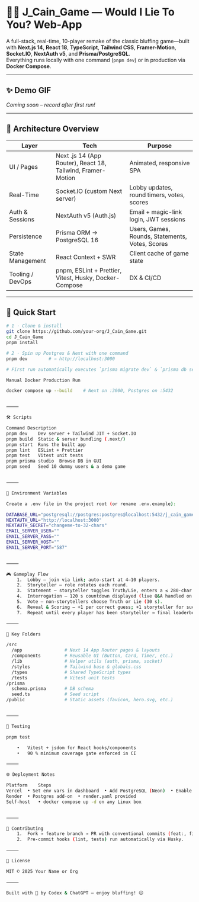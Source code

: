 # 🕵️‍♂️ J_Cain_Game — Would I Lie To You? Web-App

A full-stack, real-time, 10-player remake of the classic bluffing game—built with **Next.js 14**, **React 18**, **TypeScript**, **Tailwind CSS**, **Framer-Motion**, **Socket.IO**, **NextAuth v5**, and **Prisma/PostgreSQL**.  
Everything runs locally with one command (`pnpm dev`) or in production via **Docker Compose**.

---

## ✨ Demo GIF
*Coming soon – record after first run!*

---

## 📐 Architecture Overview

| Layer               | Tech                                                         | Purpose                                         |
|---------------------|--------------------------------------------------------------|-------------------------------------------------|
| UI / Pages          | Next .js 14 (App Router), React 18, Tailwind, Framer-Motion   | Animated, responsive SPA                        |
| Real-Time           | Socket.IO (custom Next server)                               | Lobby updates, round timers, votes, scores      |
| Auth & Sessions     | NextAuth v5 (Auth.js)                                        | Email + magic-link login, JWT sessions          |
| Persistence         | Prisma ORM → PostgreSQL 16                                   | Users, Games, Rounds, Statements, Votes, Scores |
| State Management    | React Context + SWR                                          | Client cache of game state                      |
| Tooling / DevOps    | pnpm, ESLint + Prettier, Vitest, Husky, Docker-Compose       | DX & CI/CD                                      |

---

## 🚀 Quick Start

```bash
# 1 · Clone & install
git clone https://github.com/your-org/J_Cain_Game.git
cd J_Cain_Game
pnpm install

# 2 · Spin up Postgres & Next with one command
pnpm dev        # → http://localhost:3000

# First run automatically executes `prisma migrate dev` & `prisma db seed`

Manual Docker Production Run

docker compose up --build    # Next on :3000, Postgres on :5432


⸻

🛠️ Scripts

Command	Description
pnpm dev	Dev server + Tailwind JIT + Socket.IO
pnpm build	Static & server bundling (.next/)
pnpm start	Runs the built app
pnpm lint	ESLint + Prettier
pnpm test	Vitest unit tests
pnpm prisma studio	Browse DB in GUI
pnpm seed	Seed 10 dummy users & a demo game


⸻

🔐 Environment Variables

Create a .env file in the project root (or rename .env.example):

DATABASE_URL="postgresql://postgres:postgres@localhost:5432/j_cain_game"
NEXTAUTH_URL="http://localhost:3000"
NEXTAUTH_SECRET="changeme-to-32-chars"
EMAIL_SERVER_USER=""
EMAIL_SERVER_PASS=""
EMAIL_SERVER_HOST=""
EMAIL_SERVER_PORT="587"


⸻

🎮 Gameplay Flow
	1.	Lobby – join via link; auto-start at 4–10 players.
	2.	Storyteller – role rotates each round.
	3.	Statement – storyteller toggles Truth/Lie, enters a ≤ 280-char story.
	4.	Interrogation – 120 s countdown displayed (live Q&A handled on Zoom).
	5.	Vote – non-storytellers choose Truth or Lie (30 s).
	6.	Reveal & Scoring – +1 per correct guess; +1 storyteller for successful bluff.
	7.	Repeat until every player has been storyteller → final leaderboard.

⸻

📂 Key Folders

/src
  /app                # Next 14 App Router pages & layouts
  /components         # Reusable UI (Button, Card, Timer, etc.)
  /lib                # Helper utils (auth, prisma, socket)
  /styles             # Tailwind base & globals.css
  /types              # Shared TypeScript types
  /tests              # Vitest unit tests
/prisma
  schema.prisma       # DB schema
  seed.ts             # Seed script
/public               # Static assets (favicon, hero.svg, etc.)


⸻

🧪 Testing

pnpm test

	•	Vitest + jsdom for React hooks/components
	•	90 % minimum coverage gate enforced in CI

⸻

🌐 Deployment Notes

Platform	Steps
Vercel	• Set env vars in dashboard  • Add PostgreSQL (Neon)  • Enable “Serverless with Edge Functions”
Render	• Postgres add-on  • render.yaml provided
Self-host	• docker compose up -d on any Linux box


⸻

🤝 Contributing
	1.	Fork → feature branch → PR with conventional commits (feat:, fix:…).
	2.	Pre-commit hooks (lint, tests) run automatically via Husky.

⸻

📜 License

MIT © 2025 Your Name or Org

⸻

Built with 🧡 by Codex & ChatGPT — enjoy bluffing! 😉

